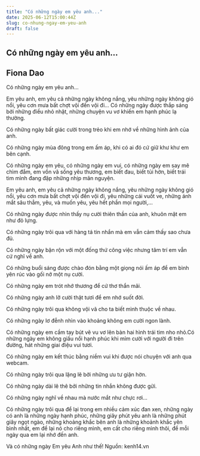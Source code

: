 ```yaml
---
title: "Có những ngày em yêu anh..."
date: 2025-06-12T15:00:44Z
slug: co-nhung-ngay-em-yeu-anh
draft: false
---
```


## Có những ngày em yêu anh...

## Fiona Dao

Có những ngày em yêu anh...

 Em yêu anh, em yêu cả những ngày không nắng, yêu những ngày không gió nổi, yêu cơn mưa bất chợt vội đến vội đi... Có những ngày được thắp sáng bởi những điều nhỏ nhặt, những chuyện vu vơ khiến em hạnh phúc lạ thường. 
 
Có những ngày bất giác cười trong trẻo khi em nhớ về những hình ảnh của anh. 
 
Có những ngày mùa đông trong em ấm áp, khi có ai đó cứ giữ khư khư em bên cạnh.
 
Có những ngày em yêu, có những ngày em vui, có những ngày em say mê chìm đắm, em vồn vã sống yêu thương, em biết đau, biết tủi hờn, biết trái tim mình đang đập những nhịp mãn nguyện.
 
Em yêu anh, em yêu cả những ngày không nắng, yêu những ngày không gió nổi, yêu cơn mưa bất chợt vội đến vội đi, yêu những cái vuốt ve, những ánh mắt sâu thẳm, yêu, và muốn yêu, yêu hết phần mọi người,…
 
Có những ngày được nhìn thấy nụ cười thiên thần của anh, khuôn mặt em như đỏ lựng.
 
Có những ngày trôi qua với hàng tá tin nhắn mà em vẫn cảm thấy sao chưa đủ.
 
Có những ngày bận rộn với một đống thứ công việc nhưng tâm trí em vẫn cứ nghĩ về anh.
 
Có những buổi sáng được chào đón bằng một giọng nói ấm áp để em bình yên rúc vào gối nở một nụ cười.
 

 
Có những ngày em trót nhớ thương để cứ thơ thẩn mãi.
 
Có những ngày anh lỡ cười thật tươi để em nhớ suốt đời.
 
Có những ngày trôi qua không vội vã cho ta biết mình thuộc về nhau.
 
Có những ngày lơ đễnh nhìn vào khoảng không em cười ngon lành.
 
Có những ngày em cầm tay bút vẽ vu vơ lên bàn hai hình trái tim nho nhỏ.Có những ngày em không giấu nổi hạnh phúc khi mỉm cười với người đi trên đường, hát những giai điệu vui tươi.
 
Có những ngày em kết thúc bằng niềm vui khi được nói chuyện với anh qua webcam.
 
Có những ngày trôi qua lặng lẽ bởi những ưu tư giận hờn.
 
Có những ngày dài lê thê bởi những tin nhắn không được gửi.
 
Có những ngày nghĩ về nhau mà nước mắt  như chực rơi…
 
Có những ngày trôi qua để lại trong em nhiều cảm xúc đan xen, những ngày có anh là những ngày hạnh phúc, những giây phút yêu anh là những phút giây ngọt ngào, những khoảng khắc bên anh là những khoảnh khắc yên bình nhất, em để lại nó cho riêng mình, em cất cho riêng mình thôi, để mỗi ngày qua em lại nhớ đến anh.
 
Và có những ngày Em yêu Anh như thế! Nguồn: kenh14.vn